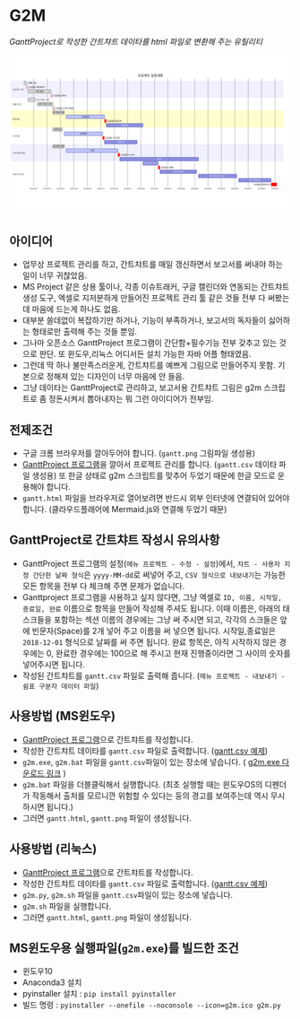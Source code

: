 
# G2M

_GanttProject로 작성한 간트챠트 데이타를 html 파일로 변환해 주는 유틸리티_

![](gantt.png)


## 아이디어

* 업무상 프로젝트 관리를 하고, 간트챠트를 매일 갱신하면서 보고서를 써내야 하는 일이 너무 귀챦았음.
* MS Project 같은 상용 툴이나, 각종 이슈트래커, 구글 캘린더와 연동되는 간트챠트 생성 도구, 엑셀로 지저분하게 만들어진 프로젝트 관리 툴 같은 것들 전부 다 써봤는데 마음에 드는게 하나도 없음.
* 대부분 쓸데없이 복잡하기만 하거나, 기능이 부족하거나, 보고서의 독자들이 싫어하는 형태로만 출력해 주는 것들 뿐임.
* 그나마 오픈소스 GanttProject 프로그램이 간단함+필수기능 전부 갖추고 있는 것으로 판단.  또 윈도우,리눅스 어디서든 설치 가능한 자바 어플 형태였음.
* 그런데 딱 하나 불만족스러운게, 간트챠트를 예쁘게 그림으로 만들어주지 못함.  기본으로 정해져 있는 디자인이 너무 마음에 안 들음.
* 그냥 데이타는 GanttProject로 관리하고, 보고서용 간트챠트 그림은 g2m 스크립트로 좀 정돈시켜서 뽑아내자는 뭐 그런 아이디어가 전부임.


## 전제조건

* 구글 크롬 브라우저를 깔아두어야 합니다. (`gantt.png` 그림파일 생성용)
* [GanttProject 프로그램](https://www.ganttproject.biz/)을 깔아서 프로젝트 관리를 합니다. (`gantt.csv` 데이타 파일 생성용)  또 한글 상태로 g2m 스크립트를 맞추어 두었기 때문에 한글 모드로 운용해야 합니다.
* `gantt.html` 파일을 브라우저로 열어보려면 반드시 외부 인터넷에 연결되어 있어야 합니다. (클라우드플래어에 Mermaid.js와 연결해 두었기 때문)


## GanttProject로 간트챠트 작성시 유의사항

* GanttProject 프로그램의 설정(`메뉴 프로젝트 - 수정 - 설정`)에서, `챠트 - 사용자 지정 간단한 날짜 형식`은 `yyyy-MM-dd`로 써넣어 주고, `CSV 형식으로 내보내기`는 가능한 모든 항목을 전부 다 체크해 주면 문제가 없습니다.
* Ganttproject 프로그램을 사용하고 싶지 않다면, 그냥 엑셀로 `ID, 이름, 시작일, 종료일, 완료` 이름으로 항목을 만들어 작성해 주셔도 됩니다.  이때 이름은, 아래의 태스크들을 포함하는 섹션 이름의 경우에는 그냥 써 주시면 되고, 각각의 스크들은 앞에 빈문자(Space)를 2개 넣어 주고 이름을 써 넣으면 됩니다.  시작일,종료일은 `2018-12-01` 형식으로 날짜를 써 주면 됩니다.  완료 항목은, 아직 시작하지 않은 경우에는 0, 완료한 경우에는 100으로 해 주시고 현재 진행중이라면 그 사이의 숫자를 넣어주시면 됩니다.
* 작성된 간트챠트를 `gantt.csv` 파일로 출력해 줍니다. (`메뉴 프로젝트 - 내보내기 - 쉼표 구분자 데이터 파일`)


## 사용방법 (MS윈도우)

* [GanttProject 프로그램](https://www.ganttproject.biz/)으로 간트챠트를 작성합니다.
* 작성한 간트챠트 데이타를 `gantt.csv` 파일로 출력합니다. ([gantt.csv 예제](https://github.com/dymaxionkim/G2M/blob/master/gantt.csv))
* `g2m.exe`, `g2m.bat` 파일을 `gantt.csv`파일이 있는 장소에 넣습니다. ( [g2m.exe 다운로드 링크](https://github.com/dymaxionkim/G2M/releases/download/V01/g2m.exe) )
* `g2m.bat` 파일을 더블클릭해서 실행합니다.  (최초 실행할 때는 윈도우OS의 디펜더가 작동해서 출처를 모르니깐 위험할 수 있다는 둥의 경고를 보여주는데 역시 무시하시면 됩니다.)
* 그러면 `gantt.html`, `gantt.png` 파일이 생성됩니다.


## 사용방법 (리눅스)

* [GanttProject 프로그램](https://www.ganttproject.biz/)으로 간트챠트를 작성합니다.
* 작성한 간트챠트 데이타를 `gantt.csv` 파일로 출력합니다. ([gantt.csv 예제](https://github.com/dymaxionkim/G2M/blob/master/gantt.csv))
* `g2m.py`, `g2m.sh` 파일을 `gantt.csv`파일이 있는 장소에 넣습니다.
* `g2m.sh` 파일을 실행합니다.
* 그러면 `gantt.html`, `gantt.png` 파일이 생성됩니다.



## MS윈도우용 실행파일(`g2m.exe`)를 빌드한 조건

* 윈도우10
* Anaconda3 설치
* pyinstaller 설치 : `pip install pyinstaller`
* 빌드 명령 : `pyinstaller --onefile --noconsole --icon=g2m.ico g2m.py`
